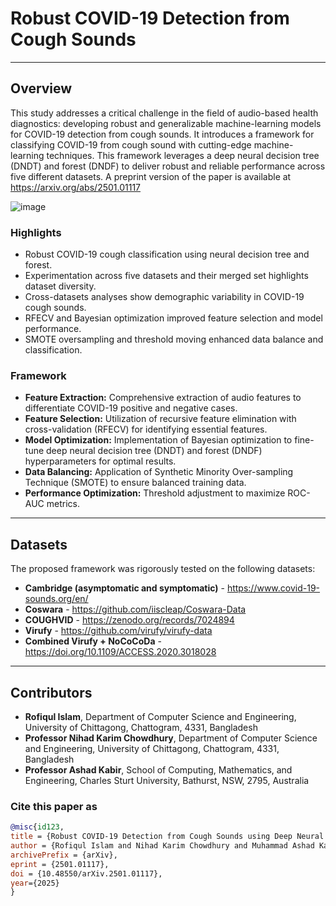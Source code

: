# Robust COVID-19 Detection from Cough Sounds


---

## Overview
This study addresses a critical challenge in the field of audio-based health diagnostics: developing robust and generalizable machine-learning models for COVID-19 detection from cough sounds. It introduces a framework for classifying COVID-19 from cough sound with cutting-edge machine-learning techniques. This framework leverages a deep neural decision tree (DNDT) and forest (DNDF) to deliver robust and reliable performance across five different datasets. A preprint version of the paper is available at https://arxiv.org/abs/2501.01117

![image](https://github.com/user-attachments/assets/d57a3688-dc49-46d1-8656-b6b1dbbe3586)


### Highlights
-	Robust COVID-19 cough classification using neural decision tree and forest.
-	Experimentation across five datasets and their merged set highlights dataset diversity.
-	Cross-datasets analyses show demographic variability in COVID-19 cough sounds.
-	RFECV and Bayesian optimization improved feature selection and model performance.
-	SMOTE oversampling and threshold moving enhanced data balance and classification.


### Framework
- **Feature Extraction:** Comprehensive extraction of audio features to differentiate COVID-19 positive and negative cases.
- **Feature Selection:** Utilization of recursive feature elimination with cross-validation (RFECV) for identifying essential features.
- **Model Optimization:** Implementation of Bayesian optimization to fine-tune deep neural decision tree (DNDT) and forest (DNDF) hyperparameters for optimal results.
- **Data Balancing:** Application of Synthetic Minority Over-sampling Technique (SMOTE) to ensure balanced training data.
- **Performance Optimization:** Threshold adjustment to maximize ROC-AUC metrics.

---

## Datasets
The proposed framework was rigorously tested on the following datasets:
- **Cambridge (asymptomatic and symptomatic)** - https://www.covid-19-sounds.org/en/
- **Coswara** - https://github.com/iiscleap/Coswara-Data
- **COUGHVID** - https://zenodo.org/records/7024894
- **Virufy** - https://github.com/virufy/virufy-data
- **Combined Virufy + NoCoCoDa** - https://doi.org/10.1109/ACCESS.2020.3018028

---

## Contributors
- **Rofiqul Islam**, Department of Computer Science and Engineering, University of Chittagong, Chattogram, 4331, Bangladesh
- **Professor Nihad Karim Chowdhury**, Department of Computer Science and Engineering, University of Chittagong, Chattogram, 4331, Bangladesh
- **Professor Ashad Kabir**, School of Computing, Mathematics, and Engineering, Charles Sturt University, Bathurst, NSW, 2795, Australia

### Cite this paper as
```bibtex
@misc{id123,
title = {Robust COVID-19 Detection from Cough Sounds using Deep Neural Decision Tree and Forest: A Comprehensive Cross-Datasets Evaluation},
author = {Rofiqul Islam and Nihad Karim Chowdhury and Muhammad Ashad Kabir},
archivePrefix = {arXiv},
eprint = {2501.01117},
doi = {10.48550/arXiv.2501.01117},
year={2025}
}


